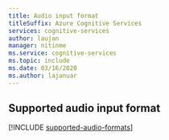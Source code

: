 ```yaml
---
title: Audio input format
titleSuffix: Azure Cognitive Services
services: cognitive-services
author: laujan
manager: nitinme
ms.service: cognitive-services
ms.topic: include
ms.date: 03/16/2020
ms.author: lajanuar
---
```


## Supported audio input format

[!INCLUDE [supported-audio-formats](supported-audio-formats.md)]
